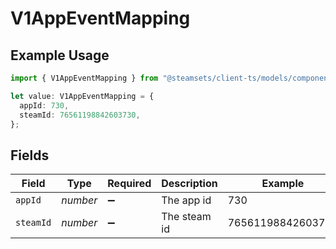# V1AppEventMapping

## Example Usage

```typescript
import { V1AppEventMapping } from "@steamsets/client-ts/models/components";

let value: V1AppEventMapping = {
  appId: 730,
  steamId: 76561198842603730,
};
```

## Fields

| Field              | Type               | Required           | Description        | Example            |
| ------------------ | ------------------ | ------------------ | ------------------ | ------------------ |
| `appId`            | *number*           | :heavy_minus_sign: | The app id         | 730                |
| `steamId`          | *number*           | :heavy_minus_sign: | The steam id       | 76561198842603730  |